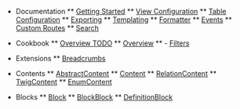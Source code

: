 * Documentation
** [Getting Started](/)
** [View Configuration](view-configuration.md)
** [Table Configuration](table-configuration.md)
** [Exporting](exporting.md)
** [Templating](templating.md)
** [Formatter](formatter.md)
** [Events](events.md)
** [Custom Routes](custom-routes.md)
** [Search](search.md)

* Cookbook
** [Overview TODO](cookbook/overview_todo.md)
** [Overview](cookbook/overview.md)
** - [Filters](cookbook/filters.md)

* Extensions
** [Breadcrumbs](extensions/breadcrumbs.md)

* Contents
** [AbstractContent](/contents/abstract-content.md)
** [Content](/contents/content.md)
** [RelationContent](/contents/relation-content.md)
** [TwigContent](/contents/twig-content.md)
** [EnumContent](/contents/enum-content.md)

* Blocks
** [Block](/blocks/block.md)
** [BlockBlock](/blocks/block-block.md)
** [DefinitionBlock](/blocks/definition-block.md)
